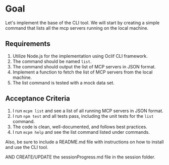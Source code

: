 # Goal

Let's implement the base of the CLI tool. We will start by creating a simple command that lists all the mcp servers running on the local machine.

## Requirements

1. Utilize Node.js for the implementation using Oclif CLI framework.
2. The command should be named `list`.
3. The command should output the list of MCP servers in JSON format.
4. Implement a function to fetch the list of MCP servers from the local machine.
5. The list command is tested with a mock data set.

## Acceptance Criteria

1. I run `mcpm list` and see a list of all running MCP servers in JSON format.
2. I run `npm test` and all tests pass, including the unit tests for the `list` command.
3. The code is clean, well-documented, and follows best practices.
4. I run `mcpm help` and see the list command listed under commands.

Also, be sure to include a README.md file with instructions on how to install and use the CLI tool.

AND CREATE/UPDATE the sessionProgress.md file in the session folder.